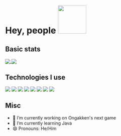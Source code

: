 # Hey, people <img src="https://github.com/simonSlamka/simonSlamka/blob/834880a865bb9b629ecbd092282f6ec3f9afb45d/v.gif" width="90px">

## Basic stats

<a href="https://ongakken.com/">
  <img align="center" src="https://github-readme-stats.vercel.app/api?username=simonSlamka&theme=chartreuse-dark&include_all_commits=true&count_private=true&line_height=25&show_icons=true" />
</a>

<a href="https://ongakken.com/">
  <img align="center" src="https://github-readme-stats.vercel.app/api/top-langs/?username=simonSlamka&theme=chartreuse-dark&langs_count=4&hide=html,css,tex,matlab,dataweave,alloy&layout=compact" />
</a>

## Technologies I use

![](https://img.shields.io/badge/OS-Linux-informational?style=flat&color=0000ff)
![](https://img.shields.io/badge/Distro-Ongakken%20TermOS-informational?style=flat&color=0000ff)
![](https://img.shields.io/badge/Lang-C++-informational?style=flat&color=0000ff)
![](https://img.shields.io/badge/Lang-Java-informational?style=flat&color=0000ff)
![](https://img.shields.io/badge/IDE-Visual%20Studio%20(in%20a%20Win%20VM)-informational?style=flat&color=0000ff)
![](https://img.shields.io/badge/Editor-VSCode-informational?style=flat&color=0000ff)
![](https://img.shields.io/badge/Shell-zsh-informational?style=flat&color=0000ff)
![](https://img.shields.io/badge/Cloud-linode-informational?style=flat&color=0000ff)
![]()
![]()

## Misc

- 🔭 I’m currently working on Ongakken's next game
- 🌱 I’m currently learning Java
- 😄 Pronouns: He/Him
